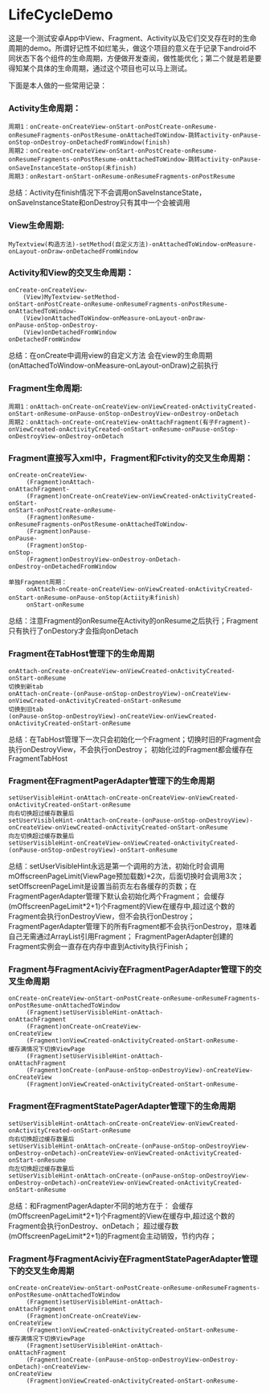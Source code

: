 # LifeCycleDemo
这是一个测试安卓App中View、Fragment、Activity以及它们交叉存在时的生命周期的demo。所谓好记性不如烂笔头，做这个项目的意义在于记录下android不同状态下各个组件的生命周期，方便做开发查阅，做性能优化；第二个就是若是要得知某个具体的生命周期，通过这个项目也可以马上测试。

下面是本人做的一些常用记录：
### Activity生命周期：
	周期1：onCreate-onCreateView-onStart-onPostCreate-onResume-onResumeFragments-onPostResume-onAttachedToWindow-跳转activity-onPause-onStop-onDestroy-onDetachedFromWindow(finish)
	周期2：onCreate-onCreateView-onStart-onPostCreate-onResume-onResumeFragments-onPostResume-onAttachedToWindow-跳转activity-onPause-onSaveInstanceState-onStop(未finish)
	周期3：onRestart-onStart-onResume-onResumeFragments-onPostResume
总结：Activity在finish情况下不会调用onSaveInstanceState，onSaveInstanceState和onDestroy只有其中一个会被调用

### View生命周期:
	MyTextview(构造方法)-setMethod(自定义方法)-onAttachedToWindow-onMeasure-onLayout-onDraw-onDetachedFromWindow
### Activity和View的交叉生命周期：
	onCreate-onCreateView-
	    (View)MyTextview-setMethod-
	onStart-onPostCreate-onResume-onResumeFragments-onPostResume-onAttachedToWindow-
	    (View)onAttachedToWindow-onMeasure-onLayout-onDraw-
	onPause-onStop-onDestroy-
	    (View)onDetachedFromWindow
	onDetachedFromWindow
总结：在onCreate中调用view的自定义方法 会在view的生命周期(onAttachedToWindow-onMeasure-onLayout-onDraw)之前执行
### Fragment生命周期:
	周期1：onAttach-onCreate-onCreateView-onViewCreated-onActivityCreated-onStart-onResume-onPause-onStop-onDestroyView-onDestroy-onDetach
	周期2：onAttach-onCreate-onCreateView-onAttachFragment(有子Fragment)-onViewCreated-onActivityCreated-onStart-onResume-onPause-onStop-onDestroyView-onDestroy-onDetach
### Fragment直接写入xml中，Fragment和Fctivity的交叉生命周期：
	onCreate-onCreateView-
		 (Fragment)onAttach-
	onAttachFragment-
		 (Fragment)onCreate-onCreateView-onViewCreated-onActivityCreated-onStart-
	onStart-onPostCreate-onResume-
		 (Fragment)onResume-
	onResumeFragments-onPostResume-onAttachedToWindow-
		 (Fragment)onPause-
	onPause-
		 (Fragment)onStop-
	onStop-
		 (Fragment)onDestroyView-onDestroy-onDetach-
	onDestroy-onDetachedFromWindow

	单独Fragment周期：
         onAttach-onCreate-onCreateView-onViewCreated-onActivityCreated-onStart-onResume-onPause-onStop(Actiity未finish)
         onStart-onResume
总结：注意Fragment的onResume在Activity的onResume之后执行；Fragment只有执行了onDestory才会指向onDetach
### Fragment在TabHost管理下的生命周期
    onAttach-onCreate-onCreateView-onViewCreated-onActivityCreated-onStart-onResume
    切换到新tab
    onAttach-onCreate-(onPause-onStop-onDestroyView)-onCreateView-onViewCreated-onActivityCreated-onStart-onResume
    切换到旧tab
    (onPause-onStop-onDestroyView)-onCreateView-onViewCreated-onActivityCreated-onStart-onResume
总结：在TabHost管理下一次只会初始化一个Fragment；切换时旧的Fragment会执行onDestroyView，不会执行onDestroy；
初始化过的Fragment都会缓存在FragmentTabHost

### Fragment在FragmentPagerAdapter管理下的生命周期
    setUserVisibleHint-onAttach-onCreate-onCreateView-onViewCreated-onActivityCreated-onStart-onResume
    向右切换超过缓存数量后
    setUserVisibleHint-onAttach-onCreate-(onPause-onStop-onDestroyView)-onCreateView-onViewCreated-onActivityCreated-onStart-onResume
    向左切换超过缓存数量后
    setUserVisibleHint-onCreateView-onViewCreated-onActivityCreated-(onPause-onStop-onDestroyView)-onStart-onResume
总结：setUserVisibleHint永远是第一个调用的方法，初始化时会调用mOffscreenPageLimit(ViewPage预加载数)+2次，后面切换时会调用3次；
setOffscreenPageLimit是设置当前页左右各缓存的页数；在FragmentPagerAdapter管理下默认会初始化两个Fragment；
会缓存(mOffscreenPageLimit\*2+1)个Fragment的View在缓存中,超过这个数的Fragment会执行onDestroyView，但不会执行onDestroy；
FragmentPagerAdapter管理下的所有Fragment都不会执行onDestroy，意味着自己无需通过ArrayList引用Fragment；
FragmentPagerAdapter创建的Fragment实例会一直存在内存中直到Activity执行Finish；

### Fragment与FragmentAciviy在FragmentPagerAdapter管理下的交叉生命周期
    onCreate-onCreateView-onStart-onPostCreate-onResume-onResumeFragments-onPostResume-onAttachedToWindow
         (Fragment)setUserVisibleHint-onAttach-
    onAttachFragment
         (Fragment)onCreate-onCreateView-
    onCreateView
         (Fragment)onViewCreated-onActivityCreated-onStart-onResume-
    缓存满情况下切换ViewPage
         (Fragment)setUserVisibleHint-onAttach-
    onAttachFragment
         (Fragment)onCreate-(onPause-onStop-onDestroyView)-onCreateView-
    onCreateView
         (Fragment)onViewCreated-onActivityCreated-onStart-onResume-

### Fragment在FragmentStatePagerAdapter管理下的生命周期
    setUserVisibleHint-onAttach-onCreate-onCreateView-onViewCreated-onActivityCreated-onStart-onResume
    向右切换超过缓存数量后
    setUserVisibleHint-onAttach-onCreate-(onPause-onStop-onDestroyView-onDestroy-onDetach)-onCreateView-onViewCreated-onActivityCreated-onStart-onResume
    向左切换超过缓存数量后
    setUserVisibleHint-onAttach-onCreate-(onPause-onStop-onDestroyView-onDestroy-onDetach)-onCreateView-onViewCreated-onActivityCreated-onStart-onResume
总结：和FragmentPagerAdapter不同的地方在于：
会缓存(mOffscreenPageLimit\*2+1)个Fragment的View在缓存中,超过这个数的Fragment会执行onDestroy、onDetach；
超过缓存数(mOffscreenPageLimit\*2+1)的Fragment会主动销毁，节约内存；

### Fragment与FragmentAciviy在FragmentStatePagerAdapter管理下的交叉生命周期
	onCreate-onCreateView-onStart-onPostCreate-onResume-onResumeFragments-onPostResume-onAttachedToWindow
	     (Fragment)setUserVisibleHint-onAttach-
	onAttachFragment
	     (Fragment)onCreate-onCreateView-
	onCreateView
	     (Fragment)onViewCreated-onActivityCreated-onStart-onResume-
	缓存满情况下切换ViewPage
	     (Fragment)setUserVisibleHint-onAttach-
	onAttachFragment
	     (Fragment)onCreate-(onPause-onStop-onDestroyView-onDestroy-onDetach)-onCreateView-
	onCreateView
	     (Fragment)onViewCreated-onActivityCreated-onStart-onResume-
